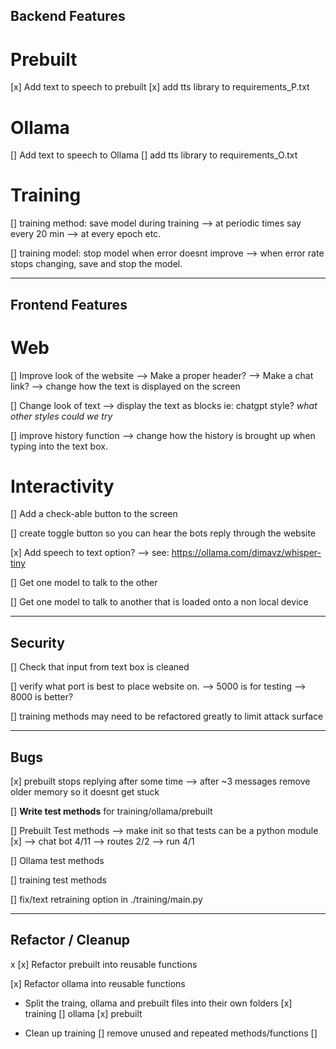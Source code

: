 ## Backend Features

# Prebuilt
[x] Add text to speech to prebuilt
[x] add tts library to requirements_P.txt

# Ollama
[] Add text to speech to Ollama
[] add tts library to requirements_O.txt

# Training
[] training method: save model during training 
--> at periodic times say every 20 min 
--> at every epoch etc.

[] training model: stop model when error doesnt improve
--> when error rate stops changing, save and stop the model.



---------------------------------------------------------------
## Frontend Features

# Web

[] Improve look of the website
--> Make a proper header?
--> Make a chat link? 
--> change how the text is displayed on the screen

[] Change look of text
--> display the text as blocks ie: chatgpt style?
    *what other styles could we try*

[] improve history function
--> change how the history is brought up when typing into the text box.

# Interactivity

[] Add a check-able button to the screen

[] create toggle button so you can hear the bots reply through the website

[x] Add speech to text option?
--> see: https://ollama.com/dimavz/whisper-tiny

[] Get one model to talk to the other

[] Get one model to talk to another that is loaded onto a non local device


---------------------------------------------------------------
## Security

[] Check that input from text box is cleaned

[] verify what port is best to place website on.
--> 5000 is for testing
--> 8000 is better?

[] training methods may need to be refactored greatly to limit attack surface

---------------------------------------------------------------
## Bugs

[x] prebuilt stops replying after some time
--> after ~3 messages remove older memory so it doesnt get stuck

[] **Write test methods** for training/ollama/prebuilt

[] Prebuilt Test methods
--> make init so that tests can be a python module  [x] 
--> chat bot  4/11
--> routes   2/2
--> run      4/1

[] Ollama test methods

[] training test methods


[] fix/text retraining option in ./training/main.py



---------------------------------------------------------------
## Refactor / Cleanup
x
[x] Refactor prebuilt into reusable functions  

[x] Refactor ollama into reusable functions

- Split the traing, ollama and prebuilt files into their own folders
[x] training
[] ollama
[x] prebuilt

- Clean up training
[] remove unused and repeated methods/functions
[] 


